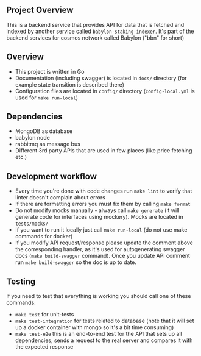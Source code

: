 ## Project Overview

This is a backend service that provides API for data that is fetched and indexed by another service called `babylon-staking-indexer`.
It's part of the backend services for cosmos network called Babylon ("bbn" for short)

## Overview

- This project is written in Go
- Documentation (including swagger) is located in `docs/` directory (for example state transition is described there)
- Configuration files are located in `config/` directory (`config-local.yml` is used for `make run-local`)

## Dependencies

- MongoDB as database
- babylon node
- rabbitmq as message bus
- Different 3rd party APIs that are used in few places (like price fetching etc.)

## Development workflow

- Every time you're done with code changes run `make lint` to verify that linter doesn't complain about errors
- If there are formatting errors you must fix them by calling `make format`
- Do not modify mocks manually - always call `make generate` (it will generate code for interfaces using mockery). Mocks are located in `tests/mocks/`
- If you want to run it locally just call `make run-local` (do not use make commands for docker)
- If you modify API request/response please update the comment above the corresponding handler, as it's used for autogenerating swagger docs (`make build-swagger` command).
Once you update API comment run `make build-swagger` so the doc is up to date.

## Testing

If you need to test that everything is working you should call one of these commands:
- `make test` for unit-tests
- `make test-integration` for tests related to database (note that it will set up a docker container with mongo so it's a bit time consuming)
- `make test-e2e` this is an end-to-end test for the API that sets up all dependencies, sends a request to the real server and compares it with the expected response
